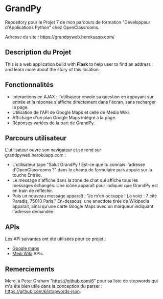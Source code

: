# GrandPy
Repository pour le Projet 7 de mon parcours de formation "Développeur d'Applications Python" chez OpenClassrooms.  
  
Adresse du site : https://grandpyweb.herokuapp.com/

## Description du Projet
This is a web application build with **Flask** to help user to find an address and learn more about the story of this location.

## Fonctionnalités
* Interactions en AJAX : l'utilisateur envoie sa question en appuyant sur entrée et la réponse s'affiche directement dans l'écran, sans recharger la page.
* Utilisation de l'API de Google Maps et celle de Media Wiki.
* Affichage d'un plan Google Maps intégré à la page.
* Réponses variées de la part de GrandPy.

## Parcours utilisateur
L'utilisateur ouvre son navigateur et se rend sur grandpyweb.herokuapp.com :
* L'utilisateur tape "Salut GrandPy ! Est-ce que tu connais l'adresse d'OpenClassrooms ?" dans le champ de formulaire puis appuie sur la touche Entrée.
* Le message s'affiche dans la zone de chat qui affiche tous les messages échangés. Une icône apparaît pour indiquer que GrandPy est en train de réfléchir.
* Puis un nouveau message apparaît : "Je m'en occuppe ! La voici : 7 cité Paradis, 75010 Paris." En-dessous, une anecdote tirée de Wikipedia apparaît, ainsi qu'une carte Google Maps avec un marqueur indiquant l'adresse demandée.

## APIs
Les API suivantes ont été utilisées pour ce projet :  
* [Google maps](https://developers.google.com/maps/get-started/)  
* [Medi Wiki](https://www.mediawiki.org/wiki/API:Main_page) APIs.

## Remerciements
Merci à Peter Graham "https://github.com/6" pour sa liste de stopwords qui m'a été bien utile dans la conception du parser : https://github.com/6/stopwords-json.
